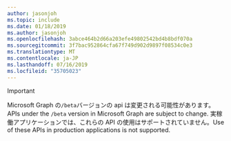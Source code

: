 ```yaml
---
author: jasonjoh
ms.topic: include
ms.date: 01/18/2019
ms.author: jasonjoh
ms.openlocfilehash: 3abce464b2d66a203efe49802542bd4b8bdf070a
ms.sourcegitcommit: 3f7bac952864cfa67f749d902d9897f08534c0e3
ms.translationtype: MT
ms.contentlocale: ja-JP
ms.lasthandoff: 07/16/2019
ms.locfileid: "35705023"
---
```

<!-- markdownlint-disable MD041-->

> [!IMPORTANT]
> <span data-ttu-id="ec036-101">Microsoft Graph の`/beta`バージョンの api は変更される可能性があります。</span><span class="sxs-lookup"><span data-stu-id="ec036-101">APIs under the `/beta` version in Microsoft Graph are subject to change.</span></span> <span data-ttu-id="ec036-102">実稼働アプリケーションでは、これらの API の使用はサポートされていません。</span><span class="sxs-lookup"><span data-stu-id="ec036-102">Use of these APIs in production applications is not supported.</span></span>

